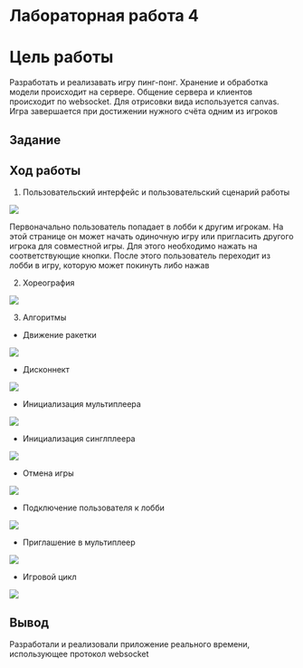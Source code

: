 # Лабораторная работа 4
# Цель работы
Разработать и реализавать игру пинг-понг. Хранение и обработка модели происходит на сервере. Общение сервера и клиентов происходит по websocket. Для отрисовки вида используется canvas. Игра завершается при достижении нужного счёта одним из игроков
## Задание


## Ход работы
1. Пользовательский интерфейс и пользовательский сценарий работы

![](https://github.com/OneBumBot/Lab4_Pong/blob/main/IMAGES/Интерфейс.png)

Первоначально пользователь попадает в лобби к другим игрокам. На этой странице он может начать одиночную игру или пригласить другого игрока для совместной игры. Для этого необходимо нажать на соответствующие кнопки. После этого пользователь переходит из лобби в игру, которую может покинуть либо нажав

2. Хореография

![](https://github.com/OneBumBot/Lab4_Pong/blob/main/IMAGES/Хореография.png)

3. Алгоритмы 
- Движение ракетки

![](https://github.com/OneBumBot/Lab4_Pong/blob/main/IMAGES/Движение%20ракетки.png)

- Дисконнект

![](https://github.com/OneBumBot/Lab4_Pong/blob/main/IMAGES/Дисконнект.png)

- Инициализация мультиплеера

![](https://github.com/OneBumBot/Lab4_Pong/blob/main/IMAGES/Инициализация%20мультиплеера.png)

- Инициализация синглплеера

![](https://github.com/OneBumBot/Lab4_Pong/blob/main/IMAGES/Инициализация%20синглплеера.png)

- Отмена игры

![](https://github.com/OneBumBot/Lab4_Pong/blob/main/IMAGES/Отменить%20игру.png)

- Подключение пользователя к лобби

![](https://github.com/OneBumBot/Lab4_Pong/blob/main/IMAGES/Подключение%20пользователя%20в%20лобби.png)

- Приглашение в мультиплеер

![](https://github.com/OneBumBot/Lab4_Pong/blob/main/IMAGES/Приглашение%20в%20мультиплеер.png)

- Игровой цикл

![](https://github.com/OneBumBot/Lab4_Pong/blob/main/IMAGES/игровой%20цикл.png)


## Вывод
Разработали и реализовали приложение реального времени, использующее протокол websocket 
